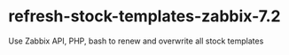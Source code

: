 # refresh-stock-templates-zabbix-7.2
 Use Zabbix API, PHP, bash to renew and overwrite all stock templates
